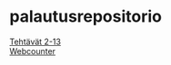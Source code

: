 # palautusrepositorio

[Tehtävät 2-13](https://github.com/liinu-a/ohtuvarasto)  
[Webcounter](https://github.com/liinu-a/webcounter)